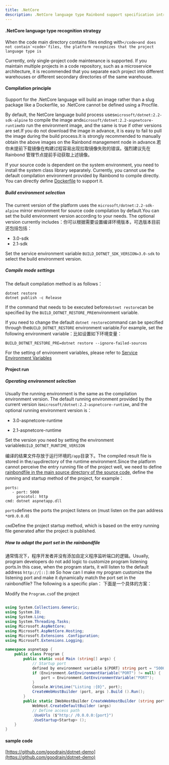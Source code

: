 ```yaml
---
title: .NetCore
description: .NetCore language type Rainbond support specification introduction
---
```


#### .NetCore language type recognition strategy

When the code main directory contains files ending with``</code>and does not contain`<code>`files, the platform recognizes that the project language type is``

Currently, only single-project code maintenance is supported. If you maintain multiple projects in a code repository, such as a microservice architecture, it is recommended that you separate each project into different warehouses or different secondary directories of the same warehouse.

#### Compilation principle

Support for the .NetCore language will build an image rather than a slug package like a Dockerfile, so .NetCore cannot be defined using a Procfile.

By default, the NetCore language build process uses`microsoft/dotnet:2.2-sdk-alpine` to compile the image and`microsoft/dotnet:2.2-aspnetcore-runtime`to run the environment image, and the same is true if other versions are set.If you do not download the image in advance, it is easy to fail to pull the image during the build process.It is strongly recommended to manually obtain the above images on the Rainbond management node in advance.若你未提前下载镜像在构建过程容易出现拉取镜像失败的错误。强烈建议先在 Rainbond 管理节点提前手动获取上述镜像。

If your source code is dependent on the system environment, you need to install the system class library separately. Currently, you cannot use the default compilation environment provided by Rainbond to compile directly. You can directly define [Dockerfile](./dockefile) to support it.

##### Build environment selection

The current version of the platform uses the `microsoft/dotnet:2.2-sdk-alpine` mirror environment for source code compilation by default.You can set the build environment version according to your needs. The optional version currently includes：你可以根据需要设置编译环境版本，可选版本目前还包括包括：

- 3.0-sdk
- 2.1-sdk

Set the service environment variable `BUILD_DOTNET_SDK_VERSION=3.0-sdk` to select the build environment version.

##### Compile mode settings

The default compilation method is as follows：

```
dotnet restore
dotnet publish -c Release
```

If the command that needs to be executed before`dotnet restore`can be specified by the `BUILD_DOTNET_RESTORE_PRE`environment variable.

If you need to change the default `dotnet restore`command can be specified through the`BUILD_DOTNET_RESTORE` environment variable.For example, set the following environment variable：比如设置如下环境变量：

```
BUILD_DOTNET_RESTORE_PRE=dotnet restore --ignore-failed-sources
```

For the setting of environment variables, please refer to [Service Environment Variables](/docs/use-manual/component-manage/env/)

#### Project run

##### Operating environment selection

Usually the running environment is the same as the compilation environment version. The default running environment provided by the current version is`microsoft/dotnet:2.2-aspnetcore-runtime`, and the optional running environment version is：

- 3.0-aspnetcore-runtime

- 2.1-aspnetcore-runtime

Set the version you need by setting the environment variable`BUILD_DOTNET_RUNTIME_VERSION`

编译的结果文件存放于运行环境的`/app`目录下。The compiled result file is stored in the`/app`directory of the runtime environment.Since the platform cannot perceive the entry running file of the project well, we need to define [rainbondfile in the main source directory of the source code,](/docs/use-manual/component-create/language-support/rainbondfile) define the running and startup method of the project, for example：

```
ports:
   - port: 5000
     procotol: http
cmd: dotnet aspnetapp.dll
```

`ports`defines the ports the project listens on (must listen on the pan address `*`or`0.0.0.0`)

`cmd`Define the project startup method, which is based on the entry running file generated after the project is published.

##### How to adapt the port set in the rainbondfile

通常情况下，程序开发者并没有添加自定义程序监听端口的逻辑。Usually, program developers do not add logic to customize program listening ports.In this case, when the program starts, it will listen to the default address `http://[::]:80` So how can I make my program customize the listening port and make it dynamically match the port set in the rainbondfile? The following is a specific plan：
下面是一个具体的方案：

Modify the `Program.cs`of the project

```cs

using System.Collections.Generic;
using System.IO;
using System.Linq;
using System.Threading.Tasks;
using Microsoft.AspNetCore;
using Microsoft.AspNetCore.Hosting;
using Microsoft.Extensions .Configuration;
using Microsoft.Extensions.Logging;

namespace aspnetapp {
    public class Program {
        public static void Main (string[] args) {
            // Startup port
            defined by environment variable ${PORT} string port = "5000";
            if (Environment.GetEnvironmentVariable("PORT") != null) {
                port = Environment.GetEnvironmentVariable("PORT");
            }
            Console.WriteLine("Listing :{0}", port);
            CreateWebHostBuilder (port, args ).Build ().Run();
        }
        public static IWebHostBuilder CreateWebHostBuilder (string port, string[] args) =>
            WebHost.CreateDefaultBuilder (args)
            // Define access path
            .UseUrls ($"http:/ /0.0.0.0:{port}")
            .UseStartup<Startup> ();
    }
}
```

#### sample code

[https://github.com/goodrain/dotnet-demo](https://github.com/goodrain/dotnet-demo)
